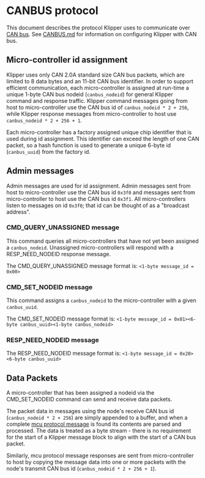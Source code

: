 # CANBUS protocol

This document describes the protocol Klipper uses to communicate over
[CAN bus](https://en.wikipedia.org/wiki/CAN_bus). See
[CANBUS.md](CANBUS.md) for information on configuring Klipper with CAN
bus.

## Micro-controller id assignment

Klipper uses only CAN 2.0A standard size CAN bus packets, which are
limited to 8 data bytes and an 11-bit CAN bus identifier. In order to
support efficient communication, each micro-controller is assigned at
run-time a unique 1-byte CAN bus nodeid (`canbus_nodeid`) for general
Klipper command and response traffic. Klipper command messages going
from host to micro-controller use the CAN bus id of `canbus_nodeid *
2 + 256`, while Klipper response messages from micro-controller to
host use `canbus_nodeid * 2 + 256 + 1`.

Each micro-controller has a factory assigned unique chip identifier
that is used during id assignment. This identifier can exceed the
length of one CAN packet, so a hash function is used to generate a
unique 6-byte id (`canbus_uuid`) from the factory id.

## Admin messages

Admin messages are used for id assignment. Admin messages sent from
host to micro-controller use the CAN bus id `0x3f0` and messages sent
from micro-controller to host use the CAN bus id `0x3f1`. All
micro-controllers listen to messages on id `0x3f0`; that id can be
thought of as a "broadcast address".

### CMD_QUERY_UNASSIGNED message

This command queries all micro-controllers that have not yet been
assigned a `canbus_nodeid`. Unassigned micro-controllers will respond
with a RESP_NEED_NODEID response message.

The CMD_QUERY_UNASSIGNED message format is:
`<1-byte message_id = 0x00>`

### CMD_SET_NODEID message

This command assigns a `canbus_nodeid` to the micro-controller with a
given `canbus_uuid`.

The CMD_SET_NODEID message format is:
`<1-byte message_id = 0x01><6-byte canbus_uuid><1-byte canbus_nodeid>`

### RESP_NEED_NODEID message

The RESP_NEED_NODEID message format is:
`<1-byte message_id = 0x20><6-byte canbus_uuid>`

## Data Packets

A micro-controller that has been assigned a nodeid via the
CMD_SET_NODEID command can send and receive data packets.

The packet data in messages using the node's receive CAN bus id
(`canbus_nodeid * 2 + 256`) are simply appended to a buffer, and when
a complete [mcu protocol message](Protocol.md) is found its contents
are parsed and processed. The data is treated as a byte stream - there
is no requirement for the start of a Klipper message block to align
with the start of a CAN bus packet.

Similarly, mcu protocol message responses are sent from
micro-controller to host by copying the message data into one or more
packets with the node's transmit CAN bus id (`canbus_nodeid * 2 +
256 + 1`).
